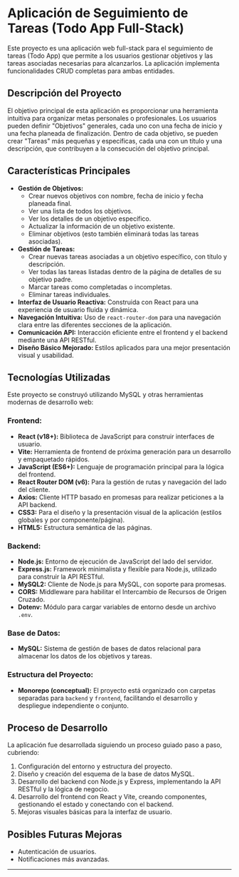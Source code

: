 # Aplicación de Seguimiento de Tareas (Todo App Full-Stack)

Este proyecto es una aplicación web full-stack para el seguimiento de tareas (Todo App) que permite a los usuarios gestionar objetivos y las tareas asociadas necesarias para alcanzarlos. La aplicación implementa funcionalidades CRUD completas para ambas entidades.

## Descripción del Proyecto

El objetivo principal de esta aplicación es proporcionar una herramienta intuitiva para organizar metas personales o profesionales. Los usuarios pueden definir "Objetivos" generales, cada uno con una fecha de inicio y una fecha planeada de finalización. Dentro de cada objetivo, se pueden crear "Tareas" más pequeñas y específicas, cada una con un título y una descripción, que contribuyen a la consecución del objetivo principal.

## Características Principales

* **Gestión de Objetivos:**
    * Crear nuevos objetivos con nombre, fecha de inicio y fecha planeada final.
    * Ver una lista de todos los objetivos.
    * Ver los detalles de un objetivo específico.
    * Actualizar la información de un objetivo existente.
    * Eliminar objetivos (esto también eliminará todas las tareas asociadas).
* **Gestión de Tareas:**
    * Crear nuevas tareas asociadas a un objetivo específico, con título y descripción.
    * Ver todas las tareas listadas dentro de la página de detalles de su objetivo padre.
    * Marcar tareas como completadas o incompletas.
    * Eliminar tareas individuales.
* **Interfaz de Usuario Reactiva:** Construida con React para una experiencia de usuario fluida y dinámica.
* **Navegación Intuitiva:** Uso de `react-router-dom` para una navegación clara entre las diferentes secciones de la aplicación.
* **Comunicación API:** Interacción eficiente entre el frontend y el backend mediante una API RESTful.
* **Diseño Básico Mejorado:** Estilos aplicados para una mejor presentación visual y usabilidad.

## Tecnologías Utilizadas

Este proyecto se construyó utilizando MySQL y otras herramientas modernas de desarrollo web:

### Frontend:

* **React (v18+):** Biblioteca de JavaScript para construir interfaces de usuario.
* **Vite:** Herramienta de frontend de próxima generación para un desarrollo y empaquetado rápidos.
* **JavaScript (ES6+):** Lenguaje de programación principal para la lógica del frontend.
* **React Router DOM (v6):** Para la gestión de rutas y navegación del lado del cliente.
* **Axios:** Cliente HTTP basado en promesas para realizar peticiones a la API backend.
* **CSS3:** Para el diseño y la presentación visual de la aplicación (estilos globales y por componente/página).
* **HTML5:** Estructura semántica de las páginas.

### Backend:

* **Node.js:** Entorno de ejecución de JavaScript del lado del servidor.
* **Express.js:** Framework minimalista y flexible para Node.js, utilizado para construir la API RESTful.
* **MySQL2:** Cliente de Node.js para MySQL, con soporte para promesas.
* **CORS:** Middleware para habilitar el Intercambio de Recursos de Origen Cruzado.
* **Dotenv:** Módulo para cargar variables de entorno desde un archivo `.env`.

### Base de Datos:

* **MySQL:** Sistema de gestión de bases de datos relacional para almacenar los datos de los objetivos y tareas.

### Estructura del Proyecto:

* **Monorepo (conceptual):** El proyecto está organizado con carpetas separadas para `backend` y `frontend`, facilitando el desarrollo y despliegue independiente o conjunto.

## Proceso de Desarrollo

La aplicación fue desarrollada siguiendo un proceso guiado paso a paso, cubriendo:
1.  Configuración del entorno y estructura del proyecto.
2.  Diseño y creación del esquema de la base de datos MySQL.
3.  Desarrollo del backend con Node.js y Express, implementando la API RESTful y la lógica de negocio.
4.  Desarrollo del frontend con React y Vite, creando componentes, gestionando el estado y conectando con el backend.
5.  Mejoras visuales básicas para la interfaz de usuario.


## Posibles Futuras Mejoras

* Autenticación de usuarios.
* Notificaciones más avanzadas.
---
